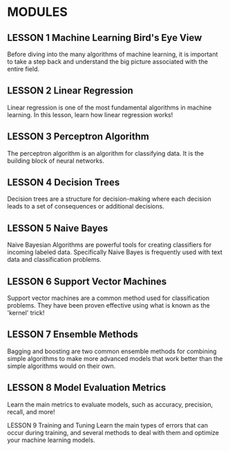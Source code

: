 # MODULES

## LESSON 1 Machine Learning Bird's Eye View
Before diving into the many algorithms of machine learning, 
it is important to take a step back and understand the big picture associated with the entire field.

## LESSON 2 Linear Regression
Linear regression is one of the most fundamental algorithms in machine learning. 
In this lesson, learn how linear regression works!


## LESSON 3 Perceptron Algorithm
The perceptron algorithm is an algorithm for classifying data. It is the building block of neural networks.


## LESSON 4 Decision Trees
Decision trees are a structure for decision-making where each decision leads to a set of consequences or additional decisions.


## LESSON 5 Naive Bayes
Naive Bayesian Algorithms are powerful tools for creating classifiers for incoming labeled data. 
Specifically Naive Bayes is frequently used with text data and classification problems.


## LESSON 6 Support Vector Machines
Support vector machines are a common method used for classification problems. 
They have been proven effective using what is known as the 'kernel' trick!

## LESSON 7 Ensemble Methods
Bagging and boosting are two common ensemble methods for combining simple algorithms to make more advanced models
that work better than the simple algorithms would on their own.


## LESSON 8 Model Evaluation Metrics
Learn the main metrics to evaluate models, such as accuracy, precision, recall, and more!


LESSON 9
Training and Tuning
Learn the main types of errors that can occur during training, and several methods to deal with them 
and optimize your machine learning models.
